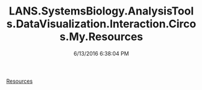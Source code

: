 ﻿---
title: LANS.SystemsBiology.AnalysisTools.DataVisualization.Interaction.Circos.My.Resources
date: 6/13/2016 6:38:04 PM
---

[Resources](T-LANS.SystemsBiology.AnalysisTools.DataVisualization.Interaction.Circos.My.Resources.Resources.html)
